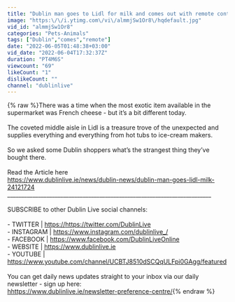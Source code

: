 ```yaml
---
title: "Dublin man goes to Lidl for milk and comes out with remote control forklift"
image: "https:\/\/i.ytimg.com\/vi\/almmjSw1Or8\/hqdefault.jpg"
vid_id: "almmjSw1Or8"
categories: "Pets-Animals"
tags: ["Dublin","comes","remote"]
date: "2022-06-05T01:48:38+03:00"
vid_date: "2022-06-04T17:32:37Z"
duration: "PT4M6S"
viewcount: "69"
likeCount: "1"
dislikeCount: ""
channel: "dublinlive"
---
```

{% raw %}There was a time when the most exotic item available in the supermarket was French cheese - but it’s a bit different today.<br /><br />The coveted middle aisle in Lidl is a treasure trove of the unexpected and supplies everything and everything from hot tubs to ice-cream makers.<br /><br />So we asked some Dublin shoppers what’s the strangest thing they’ve bought there.<br /><br />Read the Article here <br /><a rel="nofollow" target="blank" href="https://www.dublinlive.ie/news/dublin-news/dublin-man-goes-lidl-milk-24121724">https://www.dublinlive.ie/news/dublin-news/dublin-man-goes-lidl-milk-24121724</a><br />_________________________________________________________________________<br /><br />SUBSCRIBE to other Dublin Live social channels:<br /><br />- TWITTER | <a rel="nofollow" target="blank" href="https://https://twitter.com/DublinLive">https://https://twitter.com/DublinLive</a><br />- INSTAGRAM | <a rel="nofollow" target="blank" href="https://www.instagram.com/dublinlive_/">https://www.instagram.com/dublinlive_/</a><br />- FACEBOOK | <a rel="nofollow" target="blank" href="https://www.facebook.com/DublinLiveOnline">https://www.facebook.com/DublinLiveOnline</a><br />- WEBSITE | <a rel="nofollow" target="blank" href="https://www.dublinlive.ie">https://www.dublinlive.ie</a><br />- YOUTUBE |  <a rel="nofollow" target="blank" href="https://www.youtube.com/channel/UCBTJ8510dSCQqULFpi0GAgg/featured">https://www.youtube.com/channel/UCBTJ8510dSCQqULFpi0GAgg/featured</a><br /><br />You can get daily news updates straight to your inbox via our daily newsletter - sign up here:<br /><a rel="nofollow" target="blank" href="hhttps://www.dublinlive.ie/newsletter-preference-centre/">hhttps://www.dublinlive.ie/newsletter-preference-centre/</a>{% endraw %}

